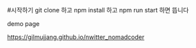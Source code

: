 #시작하기
git clone 하고
npm install 하고
npm run start 하면 뜹니다

demo page

https://gilmujjang.github.io/nwitter_nomadcoder
